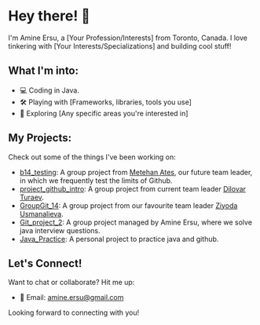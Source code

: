 # Hey there! 👋

I'm Amine Ersu, a [Your Profession/Interests] from Toronto, Canada. I love tinkering with [Your Interests/Specializations] and building cool stuff!

## What I'm into:

- 💻 Coding in Java.
- 🛠️ Playing with [Frameworks, libraries, tools you use]
- 🚀 Exploring [Any specific areas you're interested in]

## My Projects:

Check out some of the things I've been working on:

- [b14_testing](https://github.com/4745Mthn/b14_testing): A group project from [Metehan Ates](https://github.com/4745Mthn), our future team leader, in which we frequently test the limits of Github.
- [project_github_intro](https://github.com/dilovar1992/project_github_intro): A group project from current team leader [Dilovar Turaev](https://github.com/dilovar1992).
- [GroupGit_14](https://github.com/greengreene/GroupGit_14): A group project from our favourite team leader [Ziyoda Usmanalieva](https://github.com/greengreene).
- [Git_project_2](https://github.com/ersuamine/Git_Project_2): A group project managed by Amine Ersu, where we solve java interview questions.
- [Java_Practice](https://github.com/ersuamine/Java_Practice): A personal project to practice java and github.

## Let's Connect!

Want to chat or collaborate? Hit me up:

- 📧 Email: amine.ersu@gmail.com

Looking forward to connecting with you!
<!--
- 💼 LinkedIn: [Your LinkedIn Profile URL]
- 🔗 Website/Blog: [Your Website URL]

Looking forward to connecting with you!


**ersuamine/ersuamine** is a ✨ _special_ ✨ repository because its `README.md` (this file) appears on your GitHub profile.

Here are some ideas to get you started:

- 🔭 I’m currently working on ...
- 🌱 I’m currently learning ...
- 👯 I’m looking to collaborate on ...
- 🤔 I’m looking for help with ...
- 💬 Ask me about ...
- 📫 How to reach me: ...
- 😄 Pronouns: ...
- ⚡ Fun fact: ...
-->
